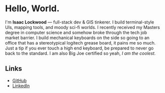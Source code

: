 # Hello, World.
I'm **Isaac Lockwood** — full-stack dev & GIS tinkerer. I build terminal-style UIs, mapping tools, and moody sci-fi worlds. I recently received my Masters degree in computer science and somehow broke through the tech job market barrier. I build mechanical keyboards on the side so going to an office that has a stereotypical logitech grease board, it pains me so much. Just a tip if you ever touch a high end keyboard, be prepared to never go back to the standard. I am also Big Joe certified so yeah, _I am the coolest_.

## Links
- [GitHub](https://github.com/Lockwood-02)
- [LinkedIn](https://www.linkedin.com/in/isaac-lockwood)
